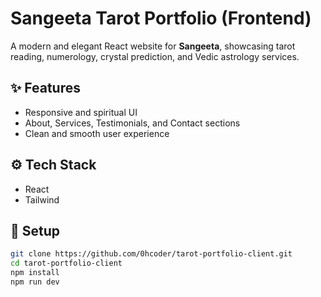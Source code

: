 # Sangeeta Tarot Portfolio (Frontend)

A modern and elegant React website for **Sangeeta**, showcasing tarot reading, numerology, crystal prediction, and Vedic astrology services.

## ✨ Features

- Responsive and spiritual UI
- About, Services, Testimonials, and Contact sections
- Clean and smooth user experience

## ⚙️ Tech Stack

- React
- Tailwind

## 🚀 Setup

```bash
git clone https://github.com/0hcoder/tarot-portfolio-client.git
cd tarot-portfolio-client
npm install
npm run dev
